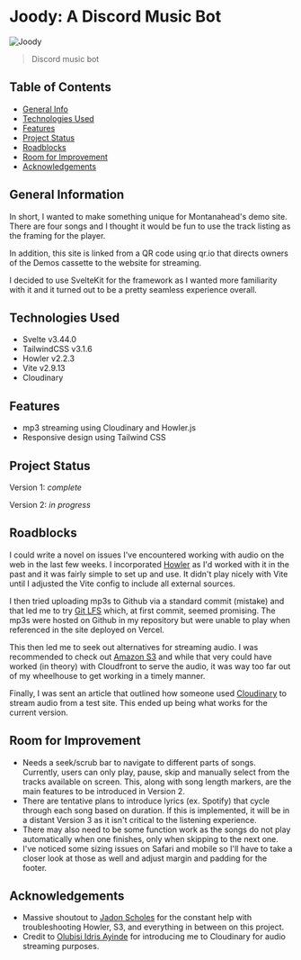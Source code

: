 # Joody: A Discord Music Bot

![Joody](./static/screenshots/Player.png)

> Discord music bot

## Table of Contents

- [General Info](#general-information)
- [Technologies Used](#technologies-used)
- [Features](#features)
- [Project Status](#project-status)
- [Roadblocks](#roadblocks)
- [Room for Improvement](#room-for-improvement)
- [Acknowledgements](#acknowledgements)

## General Information

In short, I wanted to make something unique for Montanahead's demo site. There are four songs and I thought it would be fun to use the track listing as the framing for the player. 

In addition, this site is linked from a QR code using qr.io that directs owners of the Demos cassette to the website for streaming.

I decided to use SvelteKit for the framework as I wanted more familiarity with it and it turned out to be a pretty seamless experience overall. 


## Technologies Used

- Svelte v3.44.0
- TailwindCSS v3.1.6
- Howler v2.2.3
- Vite v2.9.13
- Cloudinary

## Features

- mp3 streaming using Cloudinary and Howler.js
- Responsive design using Tailwind CSS



## Project Status

Version 1: _complete_

Version 2: _in progress_

## Roadblocks

I could write a novel on issues I've encountered working with audio on the web in the last few weeks. I incorporated [Howler](https://howlerjs.com/) as I'd worked with it in the past and it was fairly simple to set up and use. It didn't play nicely with Vite until I adjusted the Vite config to include all external sources.

I then tried uploading mp3s to Github via a standard commit (mistake) and that led me to try [Git LFS](https://git-lfs.github.com/) which, at first commit, seemed promising. The mp3s were hosted on Github in my repository but were unable to play when referenced in the site deployed on Vercel.

This then led me to seek out alternatives for streaming audio. I was recommended to check out [Amazon S3](aws.amazon.com) and while that very could have worked (in theory) with Cloudfront to serve the audio, it was way too far out of my wheelhouse to get working in a timely manner.

Finally, I was sent an article that outlined how someone used [Cloudinary](https://cloudinary.com/) to stream audio from a test site. This ended up being what works for the current version.

## Room for Improvement

- Needs a seek/scrub bar to navigate to different parts of songs. Currently, users can only play, pause, skip and manually select from the tracks available on screen. This, along with song length markers, are the main features to be introduced in Version 2.
- There are tentative plans to introduce lyrics (ex. Spotify) that cycle through each song based on duration. If this is implemented, it will be in a distant Version 3 as it isn't critical to the listening experience.
- There may also need to be some function work as the songs do not play automatically when one finishes, only when skipping to the next one.
- I've noticed some sizing issues on Safari and mobile so I'll have to take a closer look at those as well and adjust margin and padding for the footer.


## Acknowledgements

- Massive shoutout to [Jadon Scholes](https://github.com/jschol3s) for the constant help with troubleshooting Howler, S3, and everything in between on this project.
- Credit to [Olubisi Idris Ayinde](https://www.youtube.com/watch?v=rCselwxbUgA&t=134s&ab_channel=SonnySangha) for introducing me to Cloudinary for audio streaming purposes.


